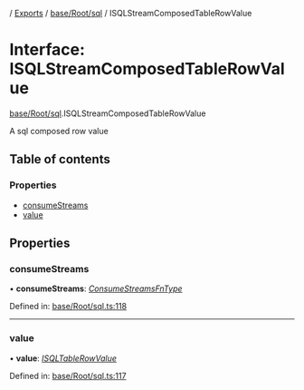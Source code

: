 [](../README.md) / [Exports](../modules.md) / [base/Root/sql](../modules/base_root_sql.md) / ISQLStreamComposedTableRowValue

# Interface: ISQLStreamComposedTableRowValue

[base/Root/sql](../modules/base_root_sql.md).ISQLStreamComposedTableRowValue

A sql composed row value

## Table of contents

### Properties

- [consumeStreams](base_root_sql.isqlstreamcomposedtablerowvalue.md#consumestreams)
- [value](base_root_sql.isqlstreamcomposedtablerowvalue.md#value)

## Properties

### consumeStreams

• **consumeStreams**: [*ConsumeStreamsFnType*](../modules/base_root_sql.md#consumestreamsfntype)

Defined in: [base/Root/sql.ts:118](https://github.com/onzag/itemize/blob/3efa2a4a/base/Root/sql.ts#L118)

___

### value

• **value**: [*ISQLTableRowValue*](base_root_sql.isqltablerowvalue.md)

Defined in: [base/Root/sql.ts:117](https://github.com/onzag/itemize/blob/3efa2a4a/base/Root/sql.ts#L117)
